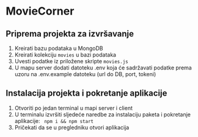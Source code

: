 # MovieCorner

## Priprema projekta za izvršavanje
<ol>
  <li>Kreirati bazu podataka u MongoDB</li>
  <li>Kreirati kolekciju <code>movies</code> u bazi podataka</li>
  <li>Uvesti podatke iz priložene skripte <code>movies.js</code></li>
  <li>U mapu server dodati datoteku .env koja će sadržavati podatke prema uzoru na .env.example datoteku (url do DB, port, tokeni)</li>
</ol>

## Instalacija projekta i pokretanje aplikacije
<ol>
  <li>Otvoriti po jedan terminal u mapi server i client</li>
  <li>U terminalu izvršiti sljedeće naredbe za instalaciju paketa i pokretanje aplikacije: <code> npm i && npm start</code></li>
  <li>Pričekati da se u pregledniku otvori aplikacija</li>
</ol>
